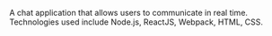 A chat application that allows users to communicate in real time.
Technologies used include Node.js, ReactJS, Webpack, HTML, CSS.